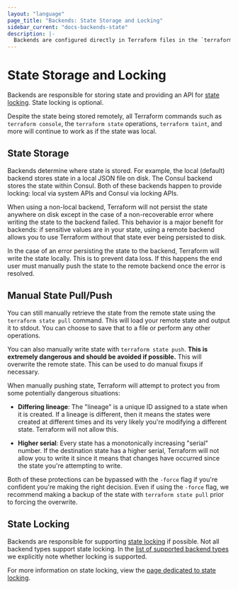 ```yaml
---
layout: "language"
page_title: "Backends: State Storage and Locking"
sidebar_current: "docs-backends-state"
description: |-
  Backends are configured directly in Terraform files in the `terraform` section.
---
```


# State Storage and Locking

Backends are responsible for storing state and providing an API for
[state locking](/docs/language/state/locking.html). State locking is optional.

Despite the state being stored remotely, all Terraform commands such
as `terraform console`, the `terraform state` operations, `terraform taint`,
and more will continue to work as if the state was local.

## State Storage

Backends determine where state is stored. For example, the local (default)
backend stores state in a local JSON file on disk. The Consul backend stores
the state within Consul. Both of these backends happen to provide locking:
local via system APIs and Consul via locking APIs.

When using a non-local backend, Terraform will not persist the state anywhere
on disk except in the case of a non-recoverable error where writing the state
to the backend failed. This behavior is a major benefit for backends: if
sensitive values are in your state, using a remote backend allows you to use
Terraform without that state ever being persisted to disk.

In the case of an error persisting the state to the backend, Terraform will
write the state locally. This is to prevent data loss. If this happens the
end user must manually push the state to the remote backend once the error
is resolved.

## Manual State Pull/Push

You can still manually retrieve the state from the remote state using
the `terraform state pull` command. This will load your remote state and
output it to stdout. You can choose to save that to a file or perform any
other operations.

You can also manually write state with `terraform state push`. **This
is extremely dangerous and should be avoided if possible.** This will
overwrite the remote state. This can be used to do manual fixups if necessary.

When manually pushing state, Terraform will attempt to protect you from
some potentially dangerous situations:

  * **Differing lineage**: The "lineage" is a unique ID assigned to a state
    when it is created. If a lineage is different, then it means the states
    were created at different times and its very likely you're modifying a
    different state. Terraform will not allow this.

  * **Higher serial**: Every state has a monotonically increasing "serial"
    number. If the destination state has a higher serial, Terraform will
    not allow you to write it since it means that changes have occurred since
    the state you're attempting to write.

Both of these protections can be bypassed with the `-force` flag if you're
confident you're making the right decision. Even if using the `-force` flag,
we recommend making a backup of the state with `terraform state pull`
prior to forcing the overwrite.

## State Locking

Backends are responsible for supporting [state locking](/docs/language/state/locking.html)
if possible. Not all backend types support state locking. In the
[list of supported backend types](/docs/backends/types/index.html) we explicitly note
whether locking is supported.

For more information on state locking, view the
[page dedicated to state locking](/docs/language/state/locking.html).
